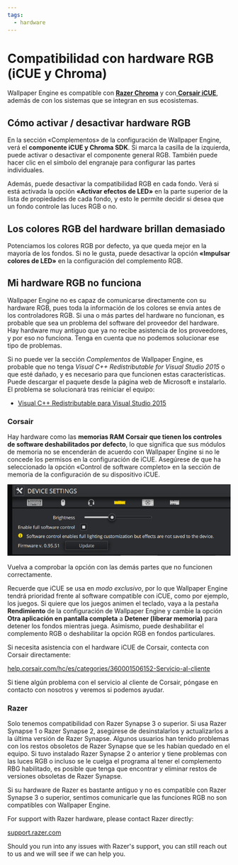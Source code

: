 ```yaml
---
tags:
  - hardware
---
```


# Compatibilidad con hardware RGB (iCUE y Chroma)

Wallpaper Engine es compatible con [**Razer Chroma**](https://www.razer.com/chroma) y con[ **Corsair iCUE**](https://www.corsair.com/icue), además de con los sistemas que se integran en sus ecosistemas.

## Cómo activar / desactivar hardware RGB

En la sección «Complementos» de la configuración de Wallpaper Engine, verá el **componente iCUE y Chroma SDK**. Si marca la casilla de la izquierda, puede activar o desactivar el componente general RGB. También puede hacer clic en el símbolo del engranaje para configurar las partes individuales.

Además, puede desactivar la compatibilidad RGB en cada fondo. Verá si está activada la opción **«Activar efectos de LED»** en la parte superior de la lista de propiedades de cada fondo, y esto le permite decidir si desea que un fondo controle las luces RGB o no.

## Los colores RGB del hardware brillan demasiado

Potenciamos los colores RGB por defecto, ya que queda mejor en la mayoría de los fondos. Si no le gusta, puede desactivar la opción **«Impulsar colores de LED»** en la configuración del complemento RGB.

## Mi hardware RGB no funciona

Wallpaper Engine no es capaz de comunicarse directamente con su hardware RGB, pues toda la información de los colores se envía antes de los controladores RGB. Si una o más partes del hardware no funcionan, es probable que sea un problema del software del proveedor del hardware. Hay hardware muy antiguo que ya no recibe asistencia de los proveedores, y por eso no funciona. Tenga en cuenta que no podemos solucionar ese tipo de problemas.

Si no puede ver la sección *Complementos* de Wallpaper Engine, es probable que no tenga *Visual C++ Redistributable for Visual Studio 2015* o que esté dañado, y es necesario para que funcionen estas características. Puede descargar el paquete desde la página web de Microsoft e instalarlo. El problema se solucionará tras reiniciar el equipo:

* [Visual C++ Redistributable para Visual Studio 2015](https://www.microsoft.com/download/details.aspx?id=48145)

### Corsair

Hay hardware como las **memorias RAM Corsair que tienen los controles de software deshabilitados por defecto**, lo que significa que sus módulos de memoria no se encenderán de acuerdo con Wallpaper Engine si no le concede los permisos en la configuración de iCUE. Asegúrese de que ha seleccionado la opción «Control de software completo» en la sección de memoria de la configuración de su dispositivo iCUE.

![Enable full software control in iCUE](./icue.png)

Vuelva a comprobar la opción con las demás partes que no funcionen correctamente.

Recuerde que iCUE se usa en *modo exclusivo*, por lo que Wallpaper Engine tendrá prioridad frente al software compatible con iCUE, como por ejemplo, los juegos. Si quiere que los juegos animen el teclado, vaya a la pestaña **Rendimiento** de la configuración de Wallpaper Engine y cambie la opción **Otra aplicación en pantalla completa** a **Detener (liberar memoria)** para detener los fondos mientras juega. Asimismo, puede deshabilitar el complemento RGB o deshabilitar la opción RGB en fondos particulares.

Si necesita asistencia con el hardware iCUE de Corsair, contecta con Corsair directamente:

[help.corsair.com/hc/es/categories/360001506152-Servicio-al-cliente](https://help.corsair.com/)

Si tiene algún problema con el servicio al cliente de Corsair, póngase en contacto con nosotros y veremos si podemos ayudar.

### Razer
Solo tenemos compatibilidad con Razer Synapse 3 o superior. Si usa Razer Synapse 1 o Razer Synapse 2, asegúrese de desinstalarlos y actualizarlos a la última versión de Razer Synapse. Algunos usuarios han tenido problemas con los restos obsoletos de Razer Synapse que se les habían quedado en el equipo. Si tuvo instalado Razer Synapse 2 o anterior y tiene problemas con las luces RGB o incluso se le cuelga el programa al tener el complemento RBG habilitado, es posible que tenga que encontrar y eliminar restos de versiones obsoletas de Razer Synapse.

Si su hardware de Razer es bastante antiguo y no es compatible con Razer Synapse 3 o superior, sentimos comunicarle que las funciones RGB no son compatibles con Wallpaper Engine.

For support with Razer hardware, please contact Razer directly:

[support.razer.com](https://support.razer.com/)

Should you run into any issues with Razer's support, you can still reach out to us and we will see if we can help you.
